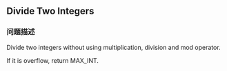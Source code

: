 ## Divide Two Integers  
### 问题描述

Divide two integers without using multiplication, division and mod operator.



If it is overflow, return MAX_INT.

